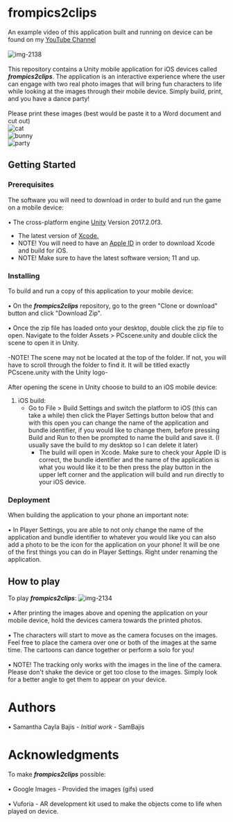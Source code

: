 # frompics2clips
An example video of this application built and running on device can be found on my [YouTube Channel](https://youtu.be/nUMD4lBmExw "Youtube")
<br />
<br /> ![img-2138](https://user-images.githubusercontent.com/35173600/39320547-71c1cdc4-4952-11e8-9eb4-ab2b09fbc74b.png)
<br />
<br /> This repository contains a Unity mobile application for iOS devices called **_frompics2clips_**. The application is an interactive experience where the user can engage with two real photo images that will bring fun characters to life while looking at the images through their mobile device. Simply build, print, and you have a dance party!
<br />
<br /> Please print these images (best would be paste it to a Word document and cut out)
<br /> ![cat](https://user-images.githubusercontent.com/35173600/39192915-4cecf650-47a8-11e8-8c73-e3369833939e.jpg)
<br /> ![bunny](https://user-images.githubusercontent.com/35173600/39192593-80afabaa-47a7-11e8-92bc-cd3331ddbcdd.jpeg)
<br /> ![party](https://user-images.githubusercontent.com/35173600/39320647-bcb54090-4952-11e8-9402-6ac9e43de6e9.jpg)

## Getting Started

### Prerequisites
The software you will need to download in order to build and run the game on a mobile device:
<br /> 
<br /> • The cross-platform engine [Unity](https://unity3d.com/unity/whats-new/unity-2017.2.0 "Unity 3D download") Version 2017.2.0f3.
<br />
- The latest version of [Xcode.](https://developer.apple.com/download/ "Xcode 9.3 Beta")
- NOTE! You will need to have an [Apple ID](https://appleid.apple.com/account#!&page=create "Developer Account") in order to download Xcode and build for iOS.
- NOTE! Make sure to have the latest software version; 11 and up.

### Installing
To build and run a copy of this application to your mobile device:
<br />
<br /> • On the **_frompics2clips_** repository, go to the green "Clone or download" button and click "Download Zip".
<br />
<br /> • Once the zip file has loaded onto your desktop, double click the zip file to open. Navigate to the folder Assets > PCscene.unity and double click the scene to open it in Unity.
<br />
<br /> -NOTE! The scene may not be located at the top of the folder. If not, you will have to scroll through the folder to find it. It will be titled exactly PCscene.unity with the Unity logo-
<br />
<br /> After opening the scene in Unity choose to build to an iOS mobile device:
<br />
1. iOS build:
   - Go to File > Build Settings and switch the platform to iOS (this can take a while) then click the Player Settings button below that and with this open you can change the name of the application and bundle identifier, if you would like to change them, before pressing Build and Run to then be prompted to name the build and save it. (I usually save the build to my desktop so I can delete it later) 
     - The build will open in Xcode. Make sure to check your Apple ID is correct, the bundle identifier and the name of the application is what you would like it to be then press the play button in the upper left corner and the application will build and run directly to your iOS device.

### Deployment
When building the application to your phone an important note:
<br />
<br /> • In Player Settings, you are able to not only change the name of the application and bundle identifier to whatever you would like you can also add a photo to be the icon for the application on your phone! It will be one of the first things you can do in Player Settings. Right under renaming the application.

## How to play
To play **_frompics2clips_**:
![img-2134](https://user-images.githubusercontent.com/35173600/39192998-8b2de0a0-47a8-11e8-97c9-bd096da81d24.png)
<br />
<br /> • After printing the images above and opening the application on your mobile device, hold the devices camera towards the printed photos. 
<br />
<br /> • The characters will start to move as the camera focuses on the images. Feel free to place the camera over one or both of the images at the same time. The cartoons can dance together or perform a solo for you!
<br />
<br /> • NOTE! The tracking only works with the images in the line of the camera. Please don't shake the device or get too close to the images. Simply look for a better angle to get them to appear on your device.

# Authors
• Samantha Cayla Bajis - _Initial work_ - SamBajis

# Acknowledgments
To make **_frompics2clips_** possible:
<br /> 
<br /> • Google Images - Provided the images (gifs) used
<br /> 
<br /> • Vuforia - AR development kit used to make the objects come to life when played on device.
